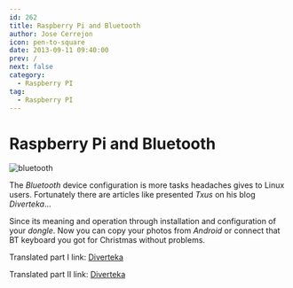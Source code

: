 ```yaml
---
id: 262
title: Raspberry Pi and Bluetooth
author: Jose Cerrejon
icon: pen-to-square
date: 2013-09-11 09:40:00
prev: /
next: false
category:
  - Raspberry PI
tag:
  - Raspberry PI
---
```


# Raspberry Pi and Bluetooth

![bluetooth](/images/bluetooth.jpg)

The *Bluetooth* device configuration is more tasks headaches gives to Linux users. Fortunately there are articles like presented *Txus* on his blog *Diverteka*...

Since its meaning and operation through installation and configuration of your *dongle*. Now you can copy your photos from *Android* or connect that BT keyboard you got for Christmas without problems.

Translated part I link: [Diverteka](http://translate.google.com/translate?sl=es&tl=en&js=n&prev=_t&hl=es&ie=UTF-8&u=http%3A%2F%2Fwww.diverteka.com%2F%3Fp%3D1880)

Translated part II link: [Diverteka](http://translate.google.com/translate?sl=es&tl=en&js=n&prev=_t&hl=es&ie=UTF-8&u=http%3A%2F%2Fwww.diverteka.com%2F%3Fp%3D1903)

